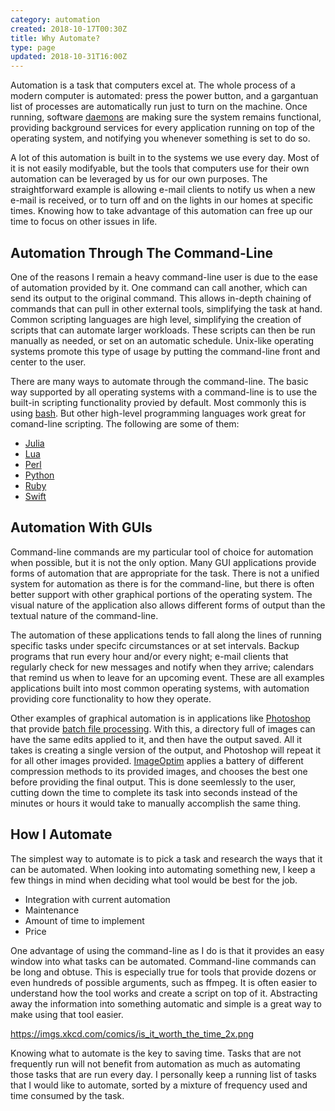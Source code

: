 ```yaml
---
category: automation
created: 2018-10-17T00:30Z
title: Why Automate?
type: page
updated: 2018-10-31T16:00Z
---
```


Automation is a task that computers excel at. The whole process of a modern computer is automated: press the power button, and a gargantuan list of processes are automatically run just to turn on the machine. Once running, software [daemons](https://en.wikipedia.org/wiki/Daemon_(computing)) are making sure the system remains functional, providing background services for every application running on top of the operating system, and notifying you whenever something is set to do so.

A lot of this automation is built in to the systems we use every day. Most of it is not easily modifyable, but the tools that computers use for their own automation can be leveraged by us for our own purposes. The straightforward example is allowing e-mail clients to notify us when a new e-mail is received, or to turn off and on the lights in our homes at specific times. Knowing how to take advantage of this automation can free up our time to focus on other issues in life.

## Automation Through The Command-Line

One of the reasons I remain a heavy command-line user is due to the ease of automation provided by it. One command can call another, which can send its output to the original command. This allows in-depth chaining of commands that can pull in other external tools, simplifying the task at hand. Common scripting languages are high level, simplifying the creation of scripts that can automate larger workloads. These scripts can then be run manually as needed, or set on an automatic schedule. Unix-like operating systems promote this type of usage by putting the command-line front and center to the user.

There are many ways to automate through the command-line. The basic way supported by all operating systems with a command-line is to use the built-in scripting functionality provied by default. Most commonly this is using [bash](https://en.wikipedia.org/wiki/Bash_(Unix_shell)). But other high-level programming languages work great for comand-line scripting. The following are some of them:

- [Julia](https://julialang.org/)
- [Lua](https://www.lua.org/)
- [Perl](https://www.perl.org/)
- [Python](https://www.python.org/)
- [Ruby](https://www.ruby-lang.org)
- [Swift](https://swift.org/)

## Automation With GUIs

Command-line commands are my particular tool of choice for automation when possible, but it is not the only option. Many GUI applications provide forms of automation that are appropriate for the task. There is not a unified system for automation as there is for the command-line, but there is often better support with other graphical portions of the operating system. The visual nature of the application also allows different forms of output than the textual nature of the command-line.

The automation of these applications tends to fall along the lines of running specific tasks under specifc circumstances or at set intervals. Backup programs that run every hour and/or every night; e-mail clients that regularly check for new messages and notify when they arrive; calendars that remind us when to leave for an upcoming event. These are all examples applications built into most common operating systems, with automation providing core functionality to how they operate.

Other examples of graphical automation is in applications like [Photoshop](https://en.wikipedia.org/wiki/Adobe_Photoshop) that provide [batch file processing](https://helpx.adobe.com/photoshop/using/processing-batch-files.html). With this, a directory full of images can have the same edits applied to it, and then have the output saved. All it takes is creating a single version of the output, and Photoshop will repeat it for all other images provided. [ImageOptim](https://imageoptim.com) applies a battery of different compression methods to its provided images, and chooses the best one before providing the final output. This is done seemlessly to the user, cutting down the time to complete its task into seconds instead of the minutes or hours it would take to manually accomplish the same thing.

## How I Automate

The simplest way to automate is to pick a task and research the ways that it can be automated. When looking into automating something new, I keep a few things in mind when deciding what tool would be best for the job.

- Integration with current automation
- Maintenance
- Amount of time to implement
- Price

One advantage of using the command-line as I do is that it provides an easy window into what tasks can be automated. Command-line commands can be long and obtuse. This is especially true for tools that provide dozens or even hundreds of possible arguments, such as ffmpeg. It is often easier to understand how the tool works and create a script on top of it. Abstracting away the information into something automatic and simple is a great way to make using that tool easier.

<https://imgs.xkcd.com/comics/is_it_worth_the_time_2x.png>

Knowing what to automate is the key to saving time. Tasks that are not frequently run will not benefit from automation as much as automating those tasks that are run every day. I personally keep a running list of tasks that I would like to automate, sorted by a mixture of frequency used and time consumed by the task.
